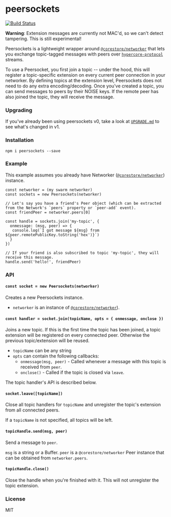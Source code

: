 # peersockets
[![Build Status](https://travis-ci.com/andrewosh/peersockets.svg?token=WgJmQm3Kc6qzq1pzYrkx&branch=master)](https://travis-ci.com/andrewosh/peersockets)

__Warning__: Extension messages are currently not MAC'd, so we can't detect tampering. This is still experimental!

Peersockets is a lightweight wrapper around [`@corestore/networker`](https://github.com/andrewosh/corestore-networker) that lets you exchange topic-tagged messages with peers over [`hypercore-protocol`](https://github.com/mafintosh/hypercore-protocol) streams.

To use a Peersocket, you first join a topic -- under the hood, this will register a topic-specific extension on every current peer connection in your networker. By defining topics at the extension level, Peersockets does not need to do any extra encoding/decoding. Once you've created a topic, you can send messages to peers by their NOISE keys. If the remote peer has also joined the topic, they will receive the message.

### Upgrading
If you've already been using peersockets v0, take a look at [`UPGRADE.md`](https://github.com/andrewosh/peersockets/blob/master/upgrade.md) to see what's changed in v1.

### Installation
```
npm i peersockets --save
```
### Example
This example assumes you already have Networker ([`@corestore/networker`](https://github.com/andrewosh/corestore-swarm-networking)) instance.
```
const networker = (my swarm networker)
const sockets = new Peersockets(networker)

// Let's say you have a friend's Peer object (which can be extracted from the Network's `peers` property or `peer-add` event).
const friendPeer = networker.peers[0]

const handle = sockets.join('my-topic', {
  onmessage: (msg, peer) => {
   console.log(`I got message ${msg} from ${peer.remotePublicKey.toString('hex')}`)
  }
})

// If your friend is also subscribed to topic 'my-topic', they will receive this message.
handle.send('hello!', friendPeer)
```
### API
#### `const socket = new Peersockets(networker)`
Creates a new Peersockets instance. 

* `networker` is an instance of [`@corestore/networker`](https://github.com/andrewosh/corestore-networker)).

#### `const handler = socket.join(topicName, opts = { onmessage, onclose })`
Joins a new topic. If this is the first time the topic has been joined, a topic extension will be registered on every connected peer. Otherwise the previous topic/extension will be reused.

* `topicName` can be any string
* `opts` can contain the following callbacks:
  * `onmessage(msg, peer)` - Called whenever a message with this topic is received from `peer`.
  * `onclose()` - Called if the topic is closed via `leave`.
  
The topic handler's API is described below.
  
#### `socket.leave([topicName])`
Close all topic handlers for `topicName` and unregister the topic's extension from all connected peers.

If a `topicName` is not specified, all topics will be left.

#### `topicHandle.send(msg, peer)`
Send a message to `peer`.

`msg` is a string or a Buffer.
`peer` is a `@corestore/networker` Peer instance that can be obtained from `networker.peers`.

#### `topicHandle.close()`
Close the handle when you're finished with it. This will not unregister the topic extension.

### License
MIT
